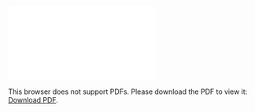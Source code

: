 <object data="./OptimisationPCWindows.pdf" type="application/pdf">
    <embed src="./OptimisationPCWindows.pdf">
        <p>This browser does not support PDFs. Please download the PDF to view it: <a href="./OptimisationPCWindows.pdf">Download PDF</a>.</p>
    </embed>
</object>
